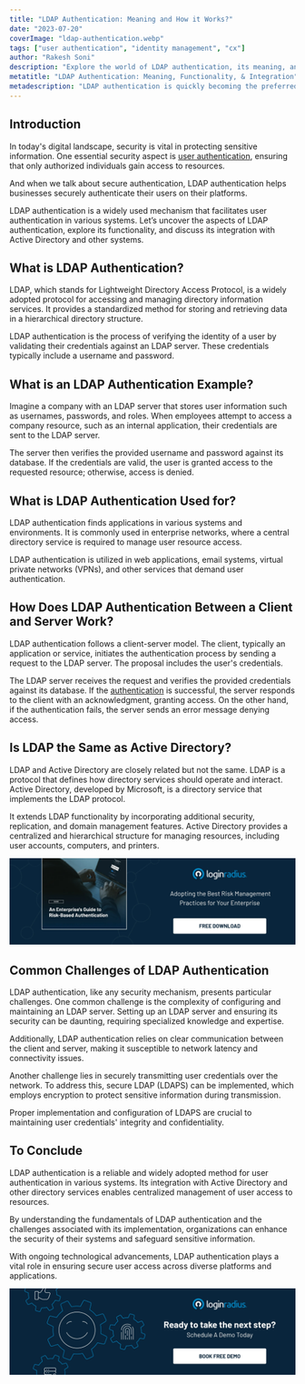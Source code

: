 ```yaml
---
title: "LDAP Authentication: Meaning and How it Works?"
date: "2023-07-20"
coverImage: "ldap-authentication.webp"
tags: ["user authentication", "identity management", "cx"]
author: "Rakesh Soni" 
description: "Explore the world of LDAP authentication, its meaning, and how it works. Discover its applications, including integration with Active Directory. Learn about the client-server authentication process and the challenges involved."
metatitle: "LDAP Authentication: Meaning, Functionality, & Integration"
metadescription: "LDAP authentication is quickly becoming the preferred method of secure authentication for businesses. Learn everything you need to know about LDAP."
---
```

## Introduction

In today's digital landscape, security is vital in protecting sensitive information. One essential security aspect is [user authentication](https://www.loginradius.com/authentication/), ensuring that only authorized individuals gain access to resources. 

And when we talk about secure authentication, LDAP authentication helps businesses securely authenticate their users on their platforms. 

LDAP authentication is a widely used mechanism that facilitates user authentication in various systems. Let’s uncover the aspects of LDAP authentication, explore its functionality, and discuss its integration with Active Directory and other systems.

## What is LDAP Authentication?

LDAP, which stands for Lightweight Directory Access Protocol, is a widely adopted protocol for accessing and managing directory information services. It provides a standardized method for storing and retrieving data in a hierarchical directory structure. 

LDAP authentication is the process of verifying the identity of a user by validating their credentials against an LDAP server. These credentials typically include a username and password.

## What is an LDAP Authentication Example?

Imagine a company with an LDAP server that stores user information such as usernames, passwords, and roles. When employees attempt to access a company resource, such as an internal application, their credentials are sent to the LDAP server. 

The server then verifies the provided username and password against its database. If the credentials are valid, the user is granted access to the requested resource; otherwise, access is denied.

## What is LDAP Authentication Used for?

LDAP authentication finds applications in various systems and environments. It is commonly used in enterprise networks, where a central directory service is required to manage user resource access. 

LDAP authentication is utilized in web applications, email systems, virtual private networks (VPNs), and other services that demand user authentication.

## How Does LDAP Authentication Between a Client and Server Work?

LDAP authentication follows a client-server model. The client, typically an application or service, initiates the authentication process by sending a request to the LDAP server. The proposal includes the user's credentials. 

The LDAP server receives the request and verifies the provided credentials against its database. If the [authentication](https://www.loginradius.com/blog/identity/what-is-authentication/) is successful, the server responds to the client with an acknowledgment, granting access. On the other hand, if the authentication fails, the server sends an error message denying access.

## Is LDAP the Same as Active Directory?

LDAP and Active Directory are closely related but not the same. LDAP is a protocol that defines how directory services should operate and interact. Active Directory, developed by Microsoft, is a directory service that implements the LDAP protocol.

It extends LDAP functionality by incorporating additional security, replication, and domain management features. Active Directory provides a centralized and hierarchical structure for managing resources, including user accounts, computers, and printers.

[![GD-enterpriseGD-to-RBA](GD-enterpriseGD-to-RBA.webp)](https://www.loginradius.com/resource/an-enterprises-guide-to-risk-based-authentication/)

## Common Challenges of LDAP Authentication

LDAP authentication, like any security mechanism, presents particular challenges. One common challenge is the complexity of configuring and maintaining an LDAP server. Setting up an LDAP server and ensuring its security can be daunting, requiring specialized knowledge and expertise.

Additionally, LDAP authentication relies on clear communication between the client and server, making it susceptible to network latency and connectivity issues.

Another challenge lies in securely transmitting user credentials over the network. To address this, secure LDAP (LDAPS) can be implemented, which employs encryption to protect sensitive information during transmission.

Proper implementation and configuration of LDAPS are crucial to maintaining user credentials' integrity and confidentiality. 

## To Conclude

LDAP authentication is a reliable and widely adopted method for user authentication in various systems. Its integration with Active Directory and other directory services enables centralized management of user access to resources. 

By understanding the fundamentals of LDAP authentication and the challenges associated with its implementation, organizations can enhance the security of their systems and safeguard sensitive information. 

With ongoing technological advancements, LDAP authentication plays a vital role in ensuring secure user access across diverse platforms and applications.

[![book-a-demo-loginradius](../../assets/book-a-demo-loginradius.webp)](https://www.loginradius.com/contact-us?utm_source=blog&utm_medium=web&utm_campaign=what-is-ldap-authentication-and-how-it-works)